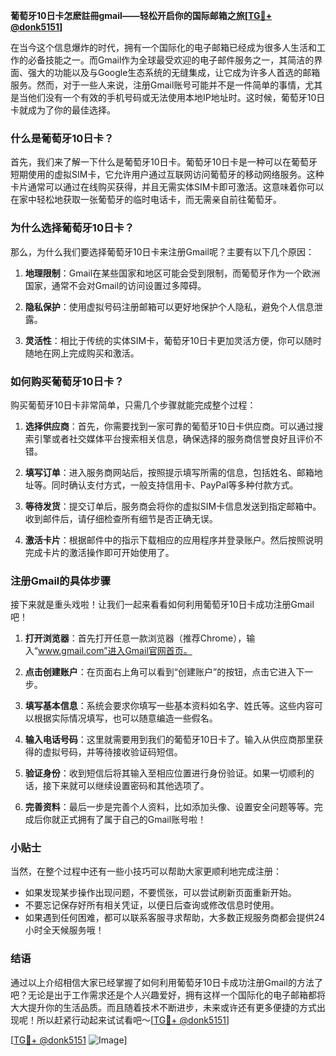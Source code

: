 **葡萄牙10日卡怎麽註冊gmail——轻松开启你的国际邮箱之旅[[TG💪+ @donk5151](https://t.me/s/donk5151)]**

在当今这个信息爆炸的时代，拥有一个国际化的电子邮箱已经成为很多人生活和工作的必备技能之一。而Gmail作为全球最受欢迎的电子邮件服务之一，其简洁的界面、强大的功能以及与Google生态系统的无缝集成，让它成为许多人首选的邮箱服务。然而，对于一些人来说，注册Gmail账号可能并不是一件简单的事情，尤其是当他们没有一个有效的手机号码或无法使用本地IP地址时。这时候，葡萄牙10日卡就成为了你的最佳选择。

### 什么是葡萄牙10日卡？

首先，我们来了解一下什么是葡萄牙10日卡。葡萄牙10日卡是一种可以在葡萄牙短期使用的虚拟SIM卡，它允许用户通过互联网访问葡萄牙的移动网络服务。这种卡片通常可以通过在线购买获得，并且无需实体SIM卡即可激活。这意味着你可以在家中轻松地获取一张葡萄牙的临时电话卡，而无需亲自前往葡萄牙。

### 为什么选择葡萄牙10日卡？

那么，为什么我们要选择葡萄牙10日卡来注册Gmail呢？主要有以下几个原因：

1. **地理限制**：Gmail在某些国家和地区可能会受到限制，而葡萄牙作为一个欧洲国家，通常不会对Gmail的访问设置过多障碍。
   
2. **隐私保护**：使用虚拟号码注册邮箱可以更好地保护个人隐私，避免个人信息泄露。
   
3. **灵活性**：相比于传统的实体SIM卡，葡萄牙10日卡更加灵活方便，你可以随时随地在网上完成购买和激活。

### 如何购买葡萄牙10日卡？

购买葡萄牙10日卡非常简单，只需几个步骤就能完成整个过程：

1. **选择供应商**：首先，你需要找到一家可靠的葡萄牙10日卡供应商。可以通过搜索引擎或者社交媒体平台搜索相关信息，确保选择的服务商信誉良好且评价不错。

2. **填写订单**：进入服务商网站后，按照提示填写所需的信息，包括姓名、邮箱地址等。同时确认支付方式，一般支持信用卡、PayPal等多种付款方式。

3. **等待发货**：提交订单后，服务商会将你的虚拟SIM卡信息发送到指定邮箱中。收到邮件后，请仔细检查所有细节是否正确无误。

4. **激活卡片**：根据邮件中的指示下载相应的应用程序并登录账户。然后按照说明完成卡片的激活操作即可开始使用了。

### 注册Gmail的具体步骤

接下来就是重头戏啦！让我们一起来看看如何利用葡萄牙10日卡成功注册Gmail吧！

1. **打开浏览器**：首先打开任意一款浏览器（推荐Chrome），输入“www.gmail.com”进入Gmail官网首页。

2. **点击创建账户**：在页面右上角可以看到“创建账户”的按钮，点击它进入下一步。

3. **填写基本信息**：系统会要求你填写一些基本资料如名字、姓氏等。这些内容可以根据实际情况填写，也可以随意编造一些假名。

4. **输入电话号码**：这里就需要用到我们的葡萄牙10日卡了。输入从供应商那里获得的虚拟号码，并等待接收验证码短信。

5. **验证身份**：收到短信后将其输入至相应位置进行身份验证。如果一切顺利的话，接下来就可以继续设置密码和其他选项了。

6. **完善资料**：最后一步是完善个人资料，比如添加头像、设置安全问题等等。完成后你就正式拥有了属于自己的Gmail账号啦！

### 小贴士

当然，在整个过程中还有一些小技巧可以帮助大家更顺利地完成注册：

- 如果发现某步操作出现问题，不要慌张，可以尝试刷新页面重新开始。
- 不要忘记保存好所有相关凭证，以便日后查询或修改信息时使用。
- 如果遇到任何困难，都可以联系客服寻求帮助，大多数正规服务商都会提供24小时全天候服务哦！

### 结语

通过以上介绍相信大家已经掌握了如何利用葡萄牙10日卡成功注册Gmail的方法了吧？无论是出于工作需求还是个人兴趣爱好，拥有这样一个国际化的电子邮箱都将大大提升你的生活品质。而且随着技术不断进步，未来或许还有更多便捷的方式出现呢！所以赶紧行动起来试试看吧～[[TG💪+ @donk5151](https://t.me/s/donk5151)]

[[TG💪+ @donk5151](https://t.me/s/donk5151) ![Image](https://i.postimg.cc/rwNCRYN7/Snipaste-2025-04-30-17-27-05.png)]